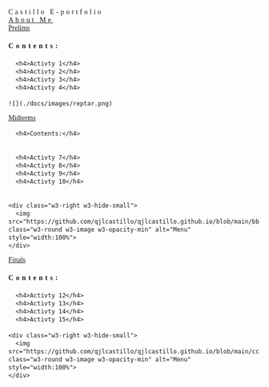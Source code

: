 <html>
<head>
<title>W3.CSS Template</title>
<meta charset="UTF-8">
<meta name="viewport" content="width=device-width, initial-scale=1">
<link rel="stylesheet" href="https://www.w3schools.com/w3css/4/w3.css">
<style>
body {font-family: "Times New Roman", Georgia, Serif;}
h1, h2, h3, h4, h5, h6 {
  font-family: "Playfair Display";
  letter-spacing: 5px;
}
</style>
</head>
<body>

<!-- Navbar (sit on top) -->
<div class="w3-top">
  <div class="w3-bar w3-white w3-padding w3-card" style="letter-spacing:4px;">
    <a>Castillo E-portfolio</a>
    <!-- Right-sided navbar links. Hide them on small screens -->
    <div class="w3-right w3-hide-small">
      <a href="https://qjlcastillo.github.io/About-me.github.io/" class="w3-bar-item w3-button">About Me</a>
    </div>
  </div>
</div>


<!-- Page content -->
<div class="w3-content" style="max-width:1100px">


  

  
  <!-- Prelim Section -->
  <div class="w3-row w3-padding-64" id="menu">
      <a href="https://qjlcastillo.github.io/Prelims.github.io/" class="w3-bar-item w3-button">Prelims</a>
      <h4>Contents:</h4>
      
      
      <h4>Activty 1</h4>
      <h4>Activty 2</h4>
      <h4>Activty 3</h4>
      <h4>Activty 4</h4>
         
    ![](./docs/images/reptar.png)
   


  <!-- Midterm section -->
  <div class="w3-row w3-padding-64" id="menu">
    <div class="w3-col l6 w3-padding-large">
      <a href="https://qjlcastillo.github.io/midterms.github.io/" class="w3-bar-item w3-button">Midterms</a>
      
      <h4>Contents:</h4>
      
      
      <h4>Activty 7</h4>
      <h4>Activty 8</h4>
      <h4>Activty 9</h4>
      <h4>Activty 10</h4>
         
    
    <div class="w3-right w3-hide-small">
      <img src="https://github.com/qjlcastillo/qjlcastillo.github.io/blob/main/bb.png" class="w3-round w3-image w3-opacity-min" alt="Menu" style="width:100%">
    </div>
  </div>


  
  <!-- Final section -->
  <div class="w3-row w3-padding-64" id="menu">
    <div class="w3-col l6 w3-padding-large">
      <a href="https://qjlcastillo.github.io/Finals.github.io/" class="w3-bar-item w3-button">Finals</a>
      <h4>Contents:</h4>
      
      
      <h4>Activty 12</h4>
      <h4>Activty 13</h4>
      <h4>Activty 14</h4>
      <h4>Activty 15</h4>
         
    <div class="w3-right w3-hide-small">
      <img src="https://github.com/qjlcastillo/qjlcastillo.github.io/blob/main/cc.jpg" class="w3-round w3-image w3-opacity-min" alt="Menu" style="width:100%">
    </div>
  </div>


</body>
</html>





